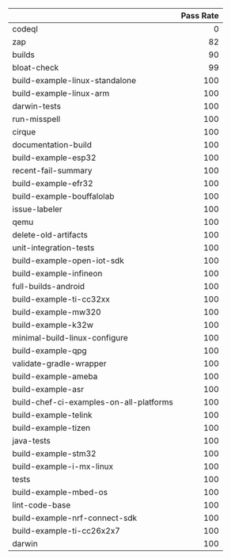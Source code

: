 |                                         |   Pass Rate |
|:----------------------------------------|------------:|
| codeql                                  |           0 |
| zap                                     |          82 |
| builds                                  |          90 |
| bloat-check                             |          99 |
| build-example-linux-standalone          |         100 |
| build-example-linux-arm                 |         100 |
| darwin-tests                            |         100 |
| run-misspell                            |         100 |
| cirque                                  |         100 |
| documentation-build                     |         100 |
| build-example-esp32                     |         100 |
| recent-fail-summary                     |         100 |
| build-example-efr32                     |         100 |
| build-example-bouffalolab               |         100 |
| issue-labeler                           |         100 |
| qemu                                    |         100 |
| delete-old-artifacts                    |         100 |
| unit-integration-tests                  |         100 |
| build-example-open-iot-sdk              |         100 |
| build-example-infineon                  |         100 |
| full-builds-android                     |         100 |
| build-example-ti-cc32xx                 |         100 |
| build-example-mw320                     |         100 |
| build-example-k32w                      |         100 |
| minimal-build-linux-configure           |         100 |
| build-example-qpg                       |         100 |
| validate-gradle-wrapper                 |         100 |
| build-example-ameba                     |         100 |
| build-example-asr                       |         100 |
| build-chef-ci-examples-on-all-platforms |         100 |
| build-example-telink                    |         100 |
| build-example-tizen                     |         100 |
| java-tests                              |         100 |
| build-example-stm32                     |         100 |
| build-example-i-mx-linux                |         100 |
| tests                                   |         100 |
| build-example-mbed-os                   |         100 |
| lint-code-base                          |         100 |
| build-example-nrf-connect-sdk           |         100 |
| build-example-ti-cc26x2x7               |         100 |
| darwin                                  |         100 |
